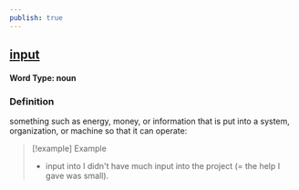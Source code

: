```yaml
---
publish: true
---
```

## [input](https://dictionary.cambridge.org/dictionary/english/input)

#### Word Type: noun
### Definition
something such as energy, money, or information that is put into a system, organization, or machine so that it can operate:

>[!example] Example
> - input into I didn't have much input into the project (= the help I gave was small).
